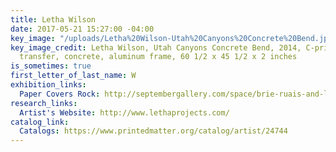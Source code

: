 ```yaml
---
title: Letha Wilson
date: 2017-05-21 15:27:00 -04:00
key_image: "/uploads/Letha%20Wilson-Utah%20Canyons%20Concrete%20Bend.jpg"
key_image_credit: Letha Wilson, Utah Canyons Concrete Bend, 2014, C-prints, emulsion
  transfer, concrete, aluminum frame, 60 1/2 x 45 1/2 x 2 inches
is_sometimes: true
first_letter_of_last_name: W
exhibition_links:
  Paper Covers Rock: http://septembergallery.com/space/brie-ruais-and-letha-wilson.html
research_links:
  Artist's Website: http://www.lethaprojects.com/
catalog_link:
  Catalogs: https://www.printedmatter.org/catalog/artist/24744
---
```


